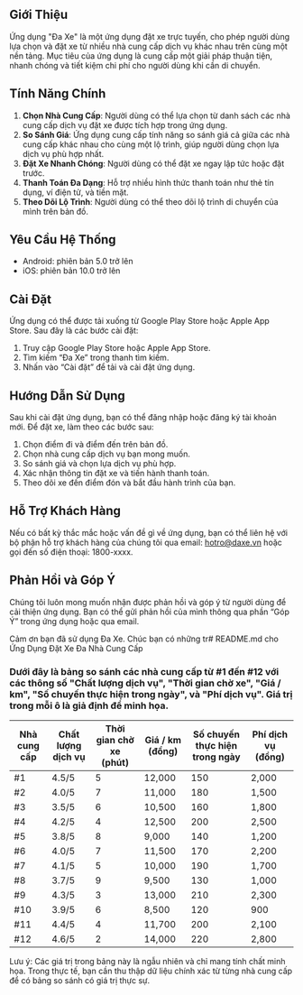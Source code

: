
## Giới Thiệu
Ứng dụng "Đa Xe" là một ứng dụng đặt xe trực tuyến, cho phép người dùng lựa chọn và đặt xe từ nhiều nhà cung cấp dịch vụ khác nhau trên cùng một nền tảng. Mục tiêu của ứng dụng là cung cấp một giải pháp thuận tiện, nhanh chóng và tiết kiệm chi phí cho người dùng khi cần di chuyển.

## Tính Năng Chính

1. **Chọn Nhà Cung Cấp**: Người dùng có thể lựa chọn từ danh sách các nhà cung cấp dịch vụ đặt xe được tích hợp trong ứng dụng.
2. **So Sánh Giá**: Ứng dụng cung cấp tính năng so sánh giá cả giữa các nhà cung cấp khác nhau cho cùng một lộ trình, giúp người dùng chọn lựa dịch vụ phù hợp nhất.
3. **Đặt Xe Nhanh Chóng**: Người dùng có thể đặt xe ngay lập tức hoặc đặt trước.
4. **Thanh Toán Đa Dạng**: Hỗ trợ nhiều hình thức thanh toán như thẻ tín dụng, ví điện tử, và tiền mặt.
5. **Theo Dõi Lộ Trình**: Người dùng có thể theo dõi lộ trình di chuyển của mình trên bản đồ.

## Yêu Cầu Hệ Thống

- Android: phiên bản 5.0 trở lên
- iOS: phiên bản 10.0 trở lên

## Cài Đặt

Ứng dụng có thể được tải xuống từ Google Play Store hoặc Apple App Store. Sau đây là các bước cài đặt:

1. Truy cập Google Play Store hoặc Apple App Store.
2. Tìm kiếm “Đa Xe” trong thanh tìm kiếm.
3. Nhấn vào “Cài đặt” để tải và cài đặt ứng dụng.

## Hướng Dẫn Sử Dụng

Sau khi cài đặt ứng dụng, bạn có thể đăng nhập hoặc đăng ký tài khoản mới. Để đặt xe, làm theo các bước sau:

1. Chọn điểm đi và điểm đến trên bản đồ.
2. Chọn nhà cung cấp dịch vụ bạn mong muốn.
3. So sánh giá và chọn lựa dịch vụ phù hợp.
4. Xác nhận thông tin đặt xe và tiến hành thanh toán.
5. Theo dõi xe đến điểm đón và bắt đầu hành trình của bạn.

## Hỗ Trợ Khách Hàng

Nếu có bất kỳ thắc mắc hoặc vấn đề gì về ứng dụng, bạn có thể liên hệ với bộ phận hỗ trợ khách hàng của chúng tôi qua email: hotro@daxe.vn hoặc gọi đến số điện thoại: 1800-xxxx.

## Phản Hồi và Góp Ý

Chúng tôi luôn mong muốn nhận được phản hồi và góp ý từ người dùng để cải thiện ứng dụng. Bạn có thể gửi phản hồi của mình thông qua phần “Góp Ý” trong ứng dụng hoặc qua email.

Cảm ơn bạn đã sử dụng Đa Xe. Chúc bạn có những tr# README.md cho Ứng Dụng Đặt Xe Đa Nhà Cung Cấp

### Dưới đây là bảng so sánh các nhà cung cấp từ #1 đến #12 với các thông số "Chất lượng dịch vụ", "Thời gian chờ xe", "Giá / km", "Số chuyến thực hiện trong ngày", và "Phí dịch vụ". Giá trị trong mỗi ô là giả định để minh họa.

| Nhà cung cấp | Chất lượng dịch vụ | Thời gian chờ xe (phút) | Giá / km (đồng) | Số chuyến thực hiện trong ngày | Phí dịch vụ (đồng) |
|--------------|---------------------|-------------------------|------------------|--------------------------------|--------------------|
| #1           | 4.5/5               | 5                       | 12,000           | 150                            | 2,000              |
| #2           | 4.0/5               | 7                       | 11,000           | 180                            | 1,500              |
| #3           | 3.5/5               | 6                       | 10,500           | 160                            | 1,800              |
| #4           | 4.2/5               | 4                       | 12,500           | 200                            | 2,500              |
| #5           | 3.8/5               | 8                       | 9,000            | 140                            | 1,200              |
| #6           | 4.0/5               | 7                       | 11,500           | 170                            | 2,200              |
| #7           | 4.1/5               | 5                       | 10,000           | 190                            | 1,700              |
| #8           | 3.7/5               | 9                       | 9,500            | 130                            | 1,000              |
| #9           | 4.3/5               | 3                       | 13,000           | 210                            | 2,300              |
| #10          | 3.9/5               | 6                       | 8,500            | 120                            | 900                |
| #11          | 4.4/5               | 4                       | 11,700           | 200                            | 2,100              |
| #12          | 4.6/5               | 2                       | 14,000           | 220                            | 2,800              |

Lưu ý: Các giá trị trong bảng này là ngẫu nhiên và chỉ mang tính chất minh họa. Trong thực tế, bạn cần thu thập dữ liệu chính xác từ từng nhà cung cấp để có bảng so sánh có giá trị thực sự.
